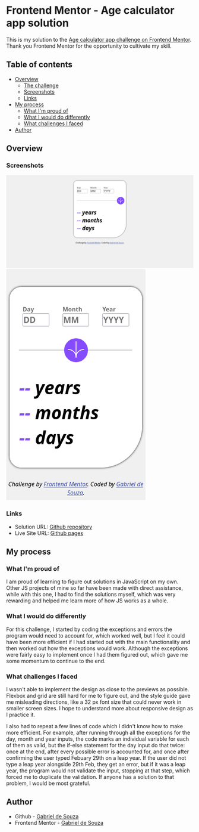 # Frontend Mentor - Age calculator app solution

This is my solution to the [Age calculator app challenge on Frontend Mentor](https://www.frontendmentor.io/challenges/age-calculator-app-dF9DFFpj-Q). Thank you Frontend Mentor for the opportunity to cultivate my skill.

## Table of contents

- [Overview](#overview)
  - [The challenge](#the-challenge)
  - [Screenshots](#screenshots)
  - [Links](#links)
- [My process](#my-process)
  - [What I'm proud of](#what-im-proud-of)
  - [What I would do differently](#what-i-would-do-differently)
  - [What challenges I faced](#what-challenges-i-faced)
- [Author](#author)

## Overview

### Screenshots

![Screenshot of the webpage on desktop.](<design/Screenshot 2025-06-30 at 09-56-16 Frontend Mentor Age calculator app.png>)
![Screenshot of the webpage on mobile.](<design/Screenshot 2025-06-30 at 09-56-31 Frontend Mentor Age calculator app.png>)

### Links

- Solution URL: [Github repository](https://github.com/gab-souza-martins/age-calculator-app)
- Live Site URL: [Github pages](https://gab-souza-martins.github.io/age-calculator-app/)

## My process

### What I'm proud of
I am proud of learning to figure out solutions in JavaScript on my own. Other JS projects of mine so far have been made with direct assistance, while with this one, I had to find the solutions myself, which was very rewarding and helped me learn more of how JS works as a whole.

### What I would do differently
For this challenge, I started by coding the exceptions and errors the program would need to account for, which worked well, but I feel it could have been more efficient if I had started out with the main functionality and then worked out how the exceptions would work. Although the exceptions were fairly easy to implement once I had them figured out, which gave me some momentum to continue to the end.

### What challenges I faced
I wasn't able to implement the design as close to the previews as possible. Flexbox and grid are still hard for me to figure out, and the style guide gave me misleading directions, like a 32 px font size that could never work in smaller screen sizes. I hope to understand more about responsive design as I practice it.

I also had to repeat a few lines of code which I didn't know how to make more efficient. For example, after running through all the exceptions for the day, month and year inputs, the code marks an individual variable for each of them as valid, but the if-else statement for the day input do that twice: once at the end, after every possible error is accounted for, and once after confirming the user typed Febuary 29th on a leap year. If the user did not type a leap year alongside 29th Feb, they get an error, but if it was a leap year, the program would not validate the input, stopping at that step, which forced me to duplicate the validation. If anyone has a solution to that problem, I would be most grateful.

## Author

- Github - [Gabriel de Souza](https://github.com/gab-souza-martins)
- Frontend Mentor - [Gabriel de Souza](https://www.frontendmentor.io/profile/gab-souza-martins)
